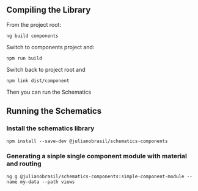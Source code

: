 ## Compiling the Library

From the project root:

`ng build components`

Switch to components project and:

`npm run build`

Switch back to project root and

`npm link dist/component`

Then you can run the Schematics

## Running the Schematics 

### Install the schematics library

`npm install --save-dev @julianobrasil/schematics-components`

### Generating a sinple single component module with material and routing

`ng g @julianobrasil/schematics-components:simple-component-module --name my-data --path views`
